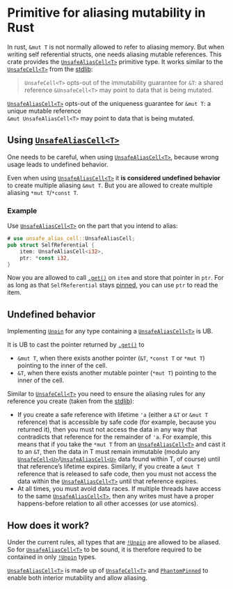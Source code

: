 # Primitive for aliasing mutability in Rust
In rust, `&mut T` is not normally allowed to refer to aliasing memory. But when writing self
referential structs, one needs aliasing mutable references. This crate provides the
[`UnsafeAliasCell<T>`] primitive type. It works similar to the [`UnsafeCell<T>`] from the
[stdlib]:
> `UnsafeCell<T>` opts-out of the immutability guarantee for `&T`: a shared reference
> `&UnsafeCell<T>` may point to data that is being mutated.


[`UnsafeAliasCell<T>`] opts-out of the uniqueness guarantee for `&mut T`: a unique mutable reference  
`&mut UnsafeAliasCell<T>` may point to data that is being mutated.

## Using [`UnsafeAliasCell<T>`]
One needs to be careful, when using [`UnsafeAliasCell<T>`], because wrong usage leads to undefined
behavior.

Even when using [`UnsafeAliasCell<T>`] it **is considered undefined behavior** to create multiple
aliasing `&mut T`. But you are allowed to create multiple aliasing `*mut T`/`*const T`.

### Example
Use [`UnsafeAliasCell<T>`] on the part that you intend to alias:
```rust
# use unsafe_alias_cell::UnsafeAliasCell;
pub struct SelfReferential {
	item: UnsafeAliasCell<i32>,
	ptr: *const i32,
}
```
Now you are allowed to call [`.get()`] on `item` and store that pointer in `ptr`. For as long as
that `SelfReferential` stays [pinned](https://doc.rust-lang.org/std/pin/index.html), you can use
`ptr` to read the item.

## Undefined behavior
Implementing [`Unpin`] for any type containing a [`UnsafeAliasCell<T>`] is UB.

It is UB to cast the pointer returned by [`.get()`] to 
- `&mut T`, when there exists another pointer (`&T`, `*const T` or `*mut T`) pointing to the inner
of the cell.
- `&T`, when there exists another mutable pointer (`*mut T`) pointing to the inner of the cell.

Similar to [`UnsafeCell<T>`] you need to ensure the aliasing rules for any reference you create
(taken from the [stdlib]):

- If you create a safe reference with lifetime `'a` (either a `&T` or `&mut T` reference) that is
accessible by safe code (for example, because you returned it), then you must not access the data
in any way that contradicts that reference for the remainder of `'a`. For example, this means that
if you take the `*mut T` from an [`UnsafeAliasCell<T>`] and cast it to an `&T`, then the data in T
must remain immutable (modulo any [`UnsafeCell<U>`]/[`UnsafeAliasCell<U>`] data found within T, of
course) until that reference’s lifetime expires. Similarly, if you create a `&mut T` reference that
is released to safe code, then you must not access the data within the [`UnsafeAliasCell<T>`] until
that reference expires.
- At all times, you must avoid data races. If multiple threads have access to the same
[`UnsafeAliasCell<T>`], then any writes must have a proper happens-before relation to all other
accesses (or use atomics).

## How does it work?
Under the current rules, all types that are [`!Unpin`] are allowed to be aliased. So for
[`UnsafeAliasCell<T>`] to be sound, it is therefore required to be contained in only [`!Unpin`] types.

[`UnsafeAliasCell<T>`] is made up of [`UnsafeCell<T>`] and [`PhantomPinned`] to enable both interior
mutability and allow aliasing.

[stdlib]: https://doc.rust-lang.org/std/cell/struct.UnsafeCell.html
[`.get()`]: UnsafeAliasCell::get
[`!Unpin`]: https://doc.rust-lang.org/std/marker/trait.Unpin.html
[`Unpin`]: https://doc.rust-lang.org/std/marker/trait.Unpin.html
[LLVM]: https://llvm.org/
[`UnsafeAliasCell<T>`]: https://docs.rs/unsafe-alias-cell/latest/unsafe_alias_cell/struct.UnsafeAliasCell.html
[`UnsafeCell<T>`]: https://doc.rust-lang.org/std/cell/struct.UnsafeCell.html
[`UnsafeAliasCell<U>`]: https://docs.rs/unsafe-alias-cell/latest/unsafe_alias_cell/struct.UnsafeAliasCell.html
[`UnsafeCell<U>`]: https://doc.rust-lang.org/std/cell/struct.UnsafeCell.html
[`PhantomPinned`]: https://doc.rust-lang.org/std/marker/struct.PhantomPinned.html
